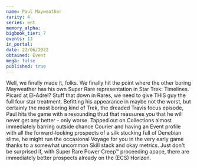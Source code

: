 ```yaml
---
name: Paul Mayweather
rarity: 4
series: ent
memory_alpha:
bigbook_tier: 7
events: 13
in_portal:
date: 22/06/2022
obtained: Event
mega: false
published: true
---
```


Well, we finally made it, folks. We finally hit the point where the other boring Mayweather has his own Super Rare representation in Star Trek: Timelines. Picard at El-Adrel? Stuff that down in Rares, we need to give THIS guy the full four star treatment. Befitting his appearance in maybe not the worst, but certainly the most boring kind of Trek, the dreaded Travis focus episode, Paul hits the game with a resounding thud that reassures you that he will never get any better - only worse. Tapped out on Collections almost immediately barring outside chance Courier and having an Event profile with all the forward-looking prospects of a silk stocking full of Denebian slime, he might run the occasional Voyage for you in the very early game thanks to a somewhat uncommon Skill stack and okay metrics. Just don't be surprised if, with Super Rare Power Creep™ proceeding apace, there are immediately better prospects already on the (ECS) Horizon.
